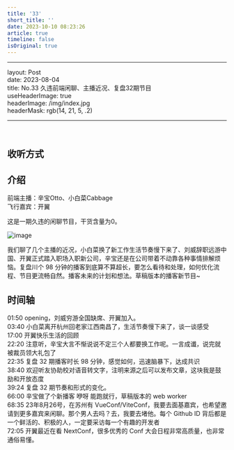 ```yaml
---
title: '33'
short_title: ''
date: 2023-10-10 08:23:26
article: true
timeline: false
isOriginal: true
---
```



<!-- more -->




---

layout: Post  
date: 2023-08-04  
title: No.33 久违前端闲聊、主播近况、复盘32期节目  
useHeaderImage: true  
headerImage: /img/index.jpg  
headerMask: rgb(14, 21, 5, .2)  

---

‍

## 收听方式

## 介绍

前端主播：辛宝Otto、小白菜Cabbage  
飞行嘉宾：开翼

这是一期久违的闲聊节目，干货含量为0。

​![image](https://cdn.ijust.cc/img/image-20231010162502-9tuglnh.png)​

我们聊了几个主播的近况，小白菜换了新工作生活节奏慢下来了、刘威辞职远游中国、开翼正式踏入职场入职新公司，辛宝还是在公司带着不动靠各种事情排解烦恼。复盘川个 98 分钟的播客到底算不算超长，要怎么看待和处理，如何优化流程、节目更流畅自然。播客未来的计划和想法。草稿版本的播客新节目~

## 时间轴

01:50 opening，刘威穷游全国缺席、开翼加入。  
03:40 小白菜离开杭州回老家江西南昌了，生活节奏慢下来了，谈一谈感受  
17:00 开翼快乐生活的回顾  
22:20 注意听，辛宝大言不惭说说不定三个人都要换工作呢。一言成谶，说完就被裁员领大礼包了  
22:35 复盘 32 期播客时长 98 分钟，感觉如何，迅速脑暴下，达成共识  
38:40 欢迎听友协助校对语音转文字，注明来源之后可以发布文章，这块我是鼓励和开放态度  
39:24 复盘 32 期节奏和形式的变化。  
66:00 辛宝做了个新播客 咿呀 能跑就行，草稿版本的 web worker  
68:35 23年8月26号，在苏州有 VueConf/ViteConf，我要去面基嘉宾，也希望邀请到更多嘉宾来闲聊。那个男人去吗？去，我要去堵他。每个 Github ID 背后都是一个鲜活的、积极的人，一定要采访每一个有趣的开发者  
72:05 开翼最近在看 NextConf，很多优秀的 Conf 大会日程非常高质量，也非常通俗易懂。

‍
